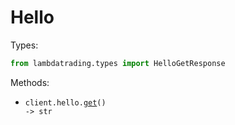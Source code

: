 # Hello

Types:

```python
from lambdatrading.types import HelloGetResponse
```

Methods:

- <code title="get /hello">client.hello.<a href="./src/lambdatrading/resources/hello.py">get</a>() -> str</code>
